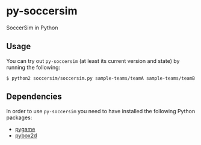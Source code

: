 py-soccersim
============

SoccerSim in Python

Usage
-----

You can try out `py-soccersim` (at least its current version and state) by
running the following:

    $ python2 soccersim/soccersim.py sample-teams/teamA sample-teams/teamB

Dependencies
------------

In order to use `py-soccersim` you need to have installed the following Python
packages:

- [pygame](http://pygame.org/)
- [pybox2d](https://github.com/pybox2d/pybox2d)
